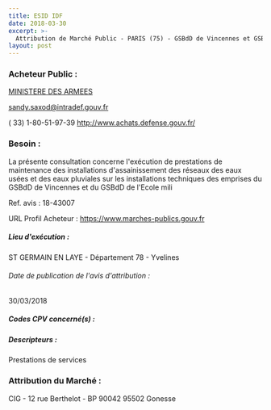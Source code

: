 ```yaml
---
title: ESID IDF
date: 2018-03-30
excerpt: >-
  Attribution de Marché Public - PARIS (75) - GSBdD de Vincennes et GSBdD de Paris Ecole Militaire -Marché de maintenance des installations d'assainissement des réseaux des eaux usées et des eaux pluviales
layout: post
---
```


### Acheteur Public : 
<a href="/acheteur-131/siren-110090016"> MINISTERE DES ARMEES</a><br/>



sandy.saxod@intradef.gouv.fr

( 33) 1-80-51-97-39
http://www.achats.defense.gouv.fr/
### Besoin :

La présente consultation concerne l'exécution de prestations de maintenance des installations d'assainissement des réseaux des eaux usées et des eaux pluviales sur les installations techniques des emprises du GSBdD de Vincennes et du GSBdD de l'Ecole mili

Ref. avis : 18-43007

URL Profil Acheteur : https://www.marches-publics.gouv.fr

##### Lieu d'exécution :

ST GERMAIN EN LAYE - Département 78 - Yvelines

###### Date de publication de l'avis d'attribution : 
30/03/2018

##### Codes CPV concerné(s) :

##### Descripteurs :
Prestations de services <br/>

### Attribution du Marché :
CIG - 12 rue Berthelot - BP 90042 95502 Gonesse <br/>
